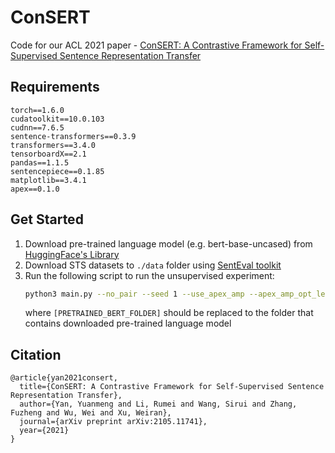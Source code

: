 # ConSERT

Code for our ACL 2021 paper - [ConSERT: A Contrastive Framework for Self-Supervised Sentence Representation Transfer](https://arxiv.org/abs/2105.11741)

## Requirements

```
torch==1.6.0
cudatoolkit==10.0.103
cudnn==7.6.5
sentence-transformers==0.3.9
transformers==3.4.0
tensorboardX==2.1
pandas==1.1.5
sentencepiece==0.1.85
matplotlib==3.4.1
apex==0.1.0
```

## Get Started

1. Download pre-trained language model (e.g. bert-base-uncased) from [HuggingFace's Library](https://huggingface.co/bert-base-uncased)
2. Download STS datasets to `./data` folder using [SentEval toolkit](https://github.com/facebookresearch/SentEval/blob/master/data/downstream/get_transfer_data.bash)
3. Run the following script to run the unsupervised experiment:
    ```bash
    python3 main.py --no_pair --seed 1 --use_apex_amp --apex_amp_opt_level O1 --batch_size 96 --max_seq_length 64 --evaluation_steps 200 --add_cl --cl_loss_only --cl_rate 0.15 --temperature 0.1 --learning_rate 0.0000005 --train_data stssick --num_epochs 10 --da_final_1 feature_cutoff --da_final_2 shuffle --cutoff_rate_final_1 0.2 --model_name_or_path [PRETRAINED_BERT_FOLDER] --model_save_path ./output/unsup-base-feature_cutoff-shuffle --force_del --no_dropout --patience 10
    ```
    where `[PRETRAINED_BERT_FOLDER]` should be replaced to the folder that contains downloaded pre-trained language model

## Citation
```
@article{yan2021consert,
  title={ConSERT: A Contrastive Framework for Self-Supervised Sentence Representation Transfer},
  author={Yan, Yuanmeng and Li, Rumei and Wang, Sirui and Zhang, Fuzheng and Wu, Wei and Xu, Weiran},
  journal={arXiv preprint arXiv:2105.11741},
  year={2021}
}
```
